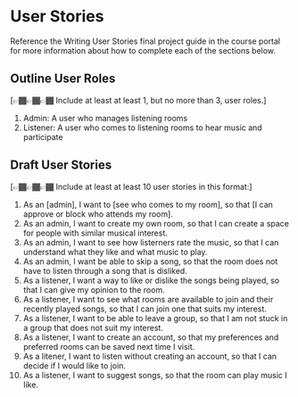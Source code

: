 # User Stories

Reference the Writing User Stories final project guide in the course portal for more information about how to complete each of the sections below.

## Outline User Roles

[👉🏾👉🏾👉🏾 Include at least at least 1, but no more than 3, user roles.]

1. Admin: A user who manages listening rooms
2. Listener: A user who comes to listening rooms to hear music and participate

## Draft User Stories

[👉🏾👉🏾👉🏾 Include at least at least 10 user stories in this format:]

1. As an [admin], I want to [see who comes to my room], so that [I can approve or block who attends my room].
2. As an admin, I want to create my own room, so that I can create a space for people with similar musical interest.
3. As an admin, I want to see how listerners rate the music, so that I can understand what they like and what music to play.
4. As an admin, I want be able to skip a song, so that the room does not have to listen through a song that is disliked.
5. As a listener, I want a way to like or dislike the songs being played, so that I can give my opinion to the room.
6. As a listener, I want to see what rooms are available to join and their recently played songs, so that I can join one that suits my interest.
7. As a listener, I want to be able to leave a group, so that I am not stuck in a group that does not suit my interest.
8. As a listener, I want to create an account, so that my preferences and preferred rooms can be saved next time I visit.
9. As a litener, I want to listen without creating an account, so that I can decide if I would like to join.
10. As a listener, I want to suggest songs, so that the room can play music I like.
